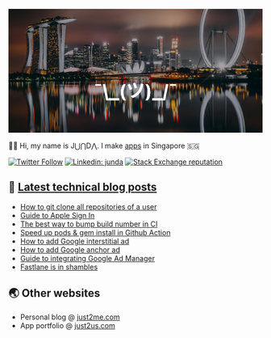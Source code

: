 [![](https://github.com/samwize/samwize/blob/master/singapore.jpg?raw=true)](https://just2me.com/about)

👋🏻 Hi, my name is J⋃⋂D⋀. I make [apps](https://just2us.com/apps) in Singapore 🇸🇬

[![Twitter Follow](https://img.shields.io/twitter/follow/samwize?label=Follow)](https://twitter.com/samwize)
[![Linkedin: junda](https://img.shields.io/badge/-Junda-blue?style=flat-square&logo=Linkedin&logoColor=white&link=https://www.linkedin.com/in/junda/)](https://www.linkedin.com/in/junda/)
[![Stack Exchange reputation](https://img.shields.io/stackexchange/stackoverflow/r/242682)](https://stackoverflow.com/users/242682/samwize)

## 📕 [Latest technical blog posts](https://samwize.com)

<!-- BLOG-POST-LIST:START -->
- [How to git clone all repositories of a user](https://samwize.com/2023/07/11/how-to-git-clone-all-repositories-of-a-user/)
- [Guide to Apple Sign In](https://samwize.com/2023/07/07/guide-to-apple-sign-in/)
- [The best way to bump build number in CI](https://samwize.com/2023/05/25/the-best-way-to-bump-build-number-in-ci/)
- [Speed up pods &amp; gem install in Github Action](https://samwize.com/2023/05/24/speed-up-pods-and-gem-install-in-github-action/)
- [How to add Google interstitial ad](https://samwize.com/2023/05/21/how-to-add-google-interstitial-ad/)
- [How to add Google anchor ad](https://samwize.com/2023/05/21/how-to-add-google-anchor-ad/)
- [Guide to integrating Google Ad Manager](https://samwize.com/2023/05/19/guide-to-integrating-google-ad-manager/)
- [Fastlane is in shambles](https://samwize.com/2023/05/17/fastlane-is-in-shambles/)
<!-- BLOG-POST-LIST:END -->

## 🌏 Other websites

- Personal blog @ [just2me.com](https://just2me.com)
- App portfolio @ [just2us.com](https://just2us.com)
